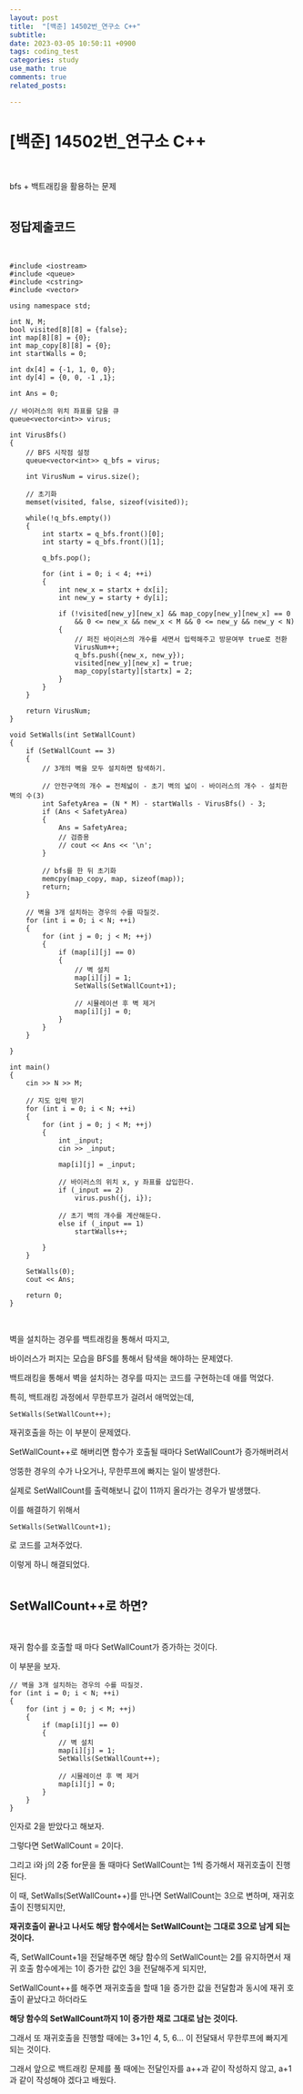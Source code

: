 ```yaml
---
layout: post
title:  "[백준] 14502번_연구소 C++"
subtitle:   
date: 2023-03-05 10:50:11 +0900
tags: coding_test
categories: study
use_math: true
comments: true
related_posts:

---
```


# [백준] 14502번_연구소 C++<br/>
<br/>

bfs + 백트래킹을 활용하는 문제<br/>
<br/>

## 정답제출코드<br/>
<br/>

```
#include <iostream>
#include <queue>
#include <cstring>
#include <vector>

using namespace std;

int N, M;
bool visited[8][8] = {false};
int map[8][8] = {0};
int map_copy[8][8] = {0};
int startWalls = 0;

int dx[4] = {-1, 1, 0, 0};
int dy[4] = {0, 0, -1 ,1};

int Ans = 0;

// 바이러스의 위치 좌표를 담을 큐
queue<vector<int>> virus;

int VirusBfs()
{
    // BFS 시작점 설정
    queue<vector<int>> q_bfs = virus;

    int VirusNum = virus.size();

    // 초기화
    memset(visited, false, sizeof(visited));

    while(!q_bfs.empty())
    {
        int startx = q_bfs.front()[0];
        int starty = q_bfs.front()[1];

        q_bfs.pop();

        for (int i = 0; i < 4; ++i)
        {
            int new_x = startx + dx[i];
            int new_y = starty + dy[i];

            if (!visited[new_y][new_x] && map_copy[new_y][new_x] == 0
                && 0 <= new_x && new_x < M && 0 <= new_y && new_y < N)
            {
                // 퍼진 바이러스의 개수를 세면서 입력해주고 방문여부 true로 전환
                VirusNum++;
                q_bfs.push({new_x, new_y});
                visited[new_y][new_x] = true;
                map_copy[starty][startx] = 2;
            }
        }
    }
    
    return VirusNum;
}

void SetWalls(int SetWallCount)
{
    if (SetWallCount == 3)
    {
        // 3개의 벽을 모두 설치하면 탐색하기.

        // 안전구역의 개수 = 전체넓이 - 초기 벽의 넓이 - 바이러스의 개수 - 설치한 벽의 수(3)
        int SafetyArea = (N * M) - startWalls - VirusBfs() - 3;
        if (Ans < SafetyArea)
        {
            Ans = SafetyArea;
            // 검증용
            // cout << Ans << '\n';
        }

        // bfs를 한 뒤 초기화
        memcpy(map_copy, map, sizeof(map));
        return;
    }

    // 벽을 3개 설치하는 경우의 수를 따질것.
    for (int i = 0; i < N; ++i)
    {
        for (int j = 0; j < M; ++j)
        {
            if (map[i][j] == 0)
            {
                // 벽 설치
                map[i][j] = 1;
                SetWalls(SetWallCount+1);

                // 시뮬레이션 후 벽 제거
                map[i][j] = 0;
            }            
        }
    }

}

int main()
{
    cin >> N >> M;

    // 지도 입력 받기
    for (int i = 0; i < N; ++i)
    {
        for (int j = 0; j < M; ++j)
        {
            int _input;
            cin >> _input;

            map[i][j] = _input;

            // 바이러스의 위치 x, y 좌표를 삽입한다.
            if (_input == 2)
                virus.push({j, i});

            // 초기 벽의 개수를 계산해둔다.
            else if (_input == 1)
                startWalls++;
                
        }
    }

    SetWalls(0);
    cout << Ans;

    return 0;
}
```
<br/>

벽을 설치하는 경우를 백트래킹을 통해서 따지고,<br/>

바이러스가 퍼지는 모습을 BFS를 통해서 탐색을 해야하는 문제였다.<br/>

백트래킹을 통해서 벽을 설치하는 경우를 따지는 코드를 구현하는데 애를 먹었다.<br/>

특히, 백트래킹 과정에서 무한루프가 걸려서 애먹었는데,<br/>

```
SetWalls(SetWallCount++);
```
재귀호출을 하는 이 부분이 문제였다.<br/>

SetWallCount++로 해버리면 함수가 호출될 때마다 SetWallCount가 증가해버려서<br/>

엉뚱한 경우의 수가 나오거나, 무한루프에 빠지는 일이 발생한다.<br/>

실제로 SetWallCount를 출력해보니 값이 11까지 올라가는 경우가 발생했다.<br/>

이를 해결하기 위해서<br/>

```
SetWalls(SetWallCount+1);
```
로 코드를 고쳐주었다.

이렇게 하니 해결되었다.<br/>
<br/>

## SetWallCount++로 하면?<br/>
<br/>

재귀 함수를 호출할 때 마다 SetWallCount가 증가하는 것이다.<br/>

이 부분을 보자.<br/>

```
// 벽을 3개 설치하는 경우의 수를 따질것.
for (int i = 0; i < N; ++i)
{
    for (int j = 0; j < M; ++j)
    {
        if (map[i][j] == 0)
        {
            // 벽 설치
            map[i][j] = 1;
            SetWalls(SetWallCount++);

            // 시뮬레이션 후 벽 제거
            map[i][j] = 0;
        }            
    }
}
```
인자로 2을 받았다고 해보자.

그렇다면 SetWallCount = 2이다.<br/>

그리고 i와 j의 2중 for문을 돌 때마다 SetWallCount는 1씩 증가해서 재귀호출이 진행된다.<br/>

이 때, SetWalls(SetWallCount++)를 만나면 SetWallCount는 3으로 변하며, 재귀호출이 진행되지만,<br/>

**재귀호출이 끝나고 나서도 해당 함수에서는 SetWallCount는 그대로 3으로 남게 되는 것이다.**<br/>

즉, SetWallCount+1을 전달해주면 해당 함수의 SetWallCount는 2를 유지하면서 재귀 호출 함수에게는 1이 증가한 값인 3을 전달해주게 되지만,<br/>

SetWallCount++를 해주면 재귀호출을 할때 1을 증가한 값을 전달함과 동시에 재귀 호출이 끝났다고 하더라도<br/>

**해당 함수의 SetWallCount까지 1이 증가한 채로 그대로 남는 것이다.**<br/>

그래서 또 재귀호출을 진행할 때에는 3+1인 4, 5, 6... 이 전달돼서 무한루프에 빠지게 되는 것이다.<br/>

그래서 앞으로 백트래킹 문제를 풀 때에는 전달인자를 a++과 같이 작성하지 않고, a+1과 같이 작성해야 겠다고 배웠다.<br/>
